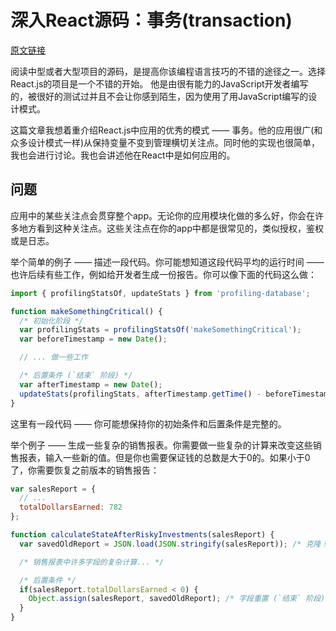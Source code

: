 # 深入React源码：事务(transaction)
[原文链接](http://reactkungfu.com/2015/12/dive-into-react-codebase-transactions/)

阅读中型或者大型项目的源码，是提高你该编程语言技巧的不错的途径之一。选择React.js的项目是一个不错的开始。
他是由很有能力的JavaScript开发者编写的，被很好的测试过并且不会让你感到陌生，因为使用了用JavaScript编写的设计模式。

这篇文章我想着重介绍React.js中应用的优秀的模式 —— 事务。他的应用很广(和众多设计模式一样)从保持变量不变到管理横切关注点。同时他的实现也很简单，我也会进行讨论。我也会讲述他在React中是如何应用的。

## 问题

应用中的某些关注点会贯穿整个app。无论你的应用模块化做的多么好，你会在许多地方看到这种关注点。这些关注点在你的app中都是很常见的，类似授权，鉴权或是日志。

举个简单的例子 —— 描述一段代码。你可能想知道这段代码平均的运行时间 —— 也许后续有些工作，例如给开发者生成一份报告。你可以像下面的代码这么做：

```javascript
import { profilingStatsOf, updateStats } from 'profiling-database';

function makeSomethingCritical() {
  /* 初始化阶段 */
  var profilingStats = profilingStatsOf('makeSomethingCritical');
  var beforeTimestamp = new Date();

  // ... 做一些工作

  /* 后置条件 (`结束` 阶段) */
  var afterTimestamp = new Date();
  updateStats(profilingStats, afterTimestamp.getTime() - beforeTimestamp.getTime());
}
```

这里有一段代码 —— 你可能想保持你的初始条件和后置条件是完整的。

举个例子 —— 生成一些复杂的销售报表。你需要做一些复杂的计算来改变这些销售报表，输入一些新的值。但是你也需要保证钱的总数是大于0的。如果小于0了，你需要恢复之前版本的销售报告：
```javascript
var salesReport = {
  // ...
  totalDollarsEarned: 782
};

function calculateStateAfterRiskyInvestments(salesReport) {
  var savedOldReport = JSON.load(JSON.stringify(salesReport)); /* 克隆！`初始化`阶段 */

  /* 销售报表中许多字段的复杂计算... */

  /* 后置条件 */
  if(salesReport.totalDollarsEarned < 0) {
    Object.assign(salesReport, savedOldReport); /* 字段重置 (`结束` 阶段). */
  }
}
```


